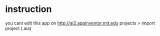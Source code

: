 # instruction

you cant edit this app on http://ai2.appinventor.mit.edu
projects > import project (.aia) 




